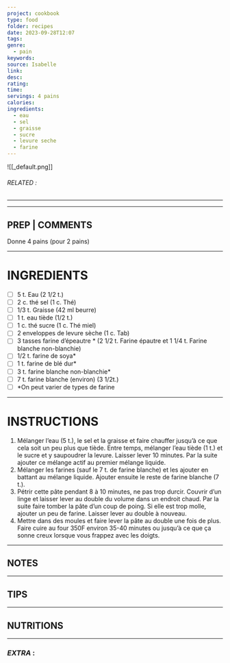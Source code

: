 ```yaml
---
project: cookbook
type: food
folder: recipes
date: 2023-09-28T12:07
tags: 
genre:
  - pain
keywords: 
source: Isabelle
link: 
desc: 
rating: 
time: 
servings: 4 pains
calories: 
ingredients:
  - eau
  - sel
  - graisse
  - sucre
  - levure seche
  - farine
---
```


![[_default.png]]
###### *RELATED* : 
---


---
## PREP | COMMENTS

Donne 4 pains (pour 2 pains)

---
# INGREDIENTS

- [ ] 5 t. Eau (2 1/2 t.)
- [ ] 2 c. thé sel (1 c. Thé)
- [ ] 1/3 t. Graisse (42 ml beurre)
- [ ] 1 t. eau tiède (1/2 t.)
- [ ] 1 c. thé sucre (1 c. Thé miel)
- [ ] 2 enveloppes de levure sèche (1 c. Tab)
- [ ] 3 tasses farine d’épeautre * (2 1/2 t. Farine épautre et 1 1/4 t. Farine blanche non-blanchie) 
- [ ] 1/2 t. farine de soya*
- [ ] 1 t. farine de blé dur*
- [ ] 3 t. farine blanche non-blanchie*
- [ ] 7 t. farine blanche (environ) (3 1/2t.)
- [ ] *On peut varier de types de farine

---
# INSTRUCTIONS

1. Mélanger l’eau (5 t.), le sel et la graisse et faire chauffer jusqu’à ce que cela soit un peu plus que tiède. Entre temps, mélanger l’eau tiède (1 t.) et le sucre et y saupoudrer la levure. Laisser lever 10 minutes. Par la suite ajouter ce mélange actif au premier mélange liquide.
2. Mélanger les farines (sauf le 7 t. de farine blanche) et les ajouter en battant au mélange liquide. Ajouter ensuite le reste de farine blanche (7 t.). 
3. Pétrir cette pâte pendant 8 à 10 minutes, ne pas trop durcir. Couvrir d’un linge et laisser lever au double du volume dans un endroit chaud. Par la suite faire tomber la pâte d’un coup de poing. Si elle est trop molle, ajouter un peu de farine. Laisser lever au double à nouveau. 
4. Mettre dans des moules et faire lever la pâte au double une fois de plus. Faire cuire au four 350F environ 35-40 minutes ou jusqu’à ce que ça sonne creux lorsque vous frappez avec les doigts.

---
## NOTES



---
## TIPS



---
## NUTRITIONS



---
### *EXTRA* :



